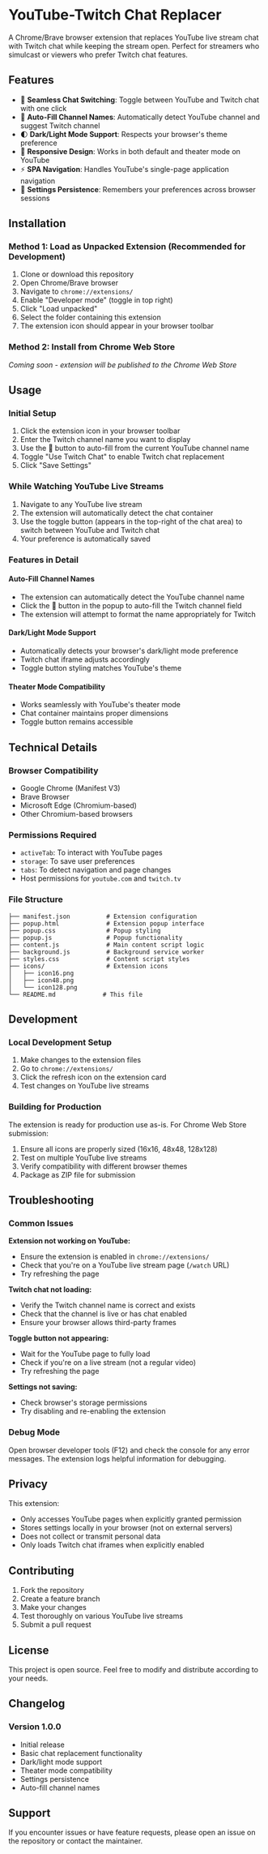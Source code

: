 # YouTube-Twitch Chat Replacer

A Chrome/Brave browser extension that replaces YouTube live stream chat with Twitch chat while keeping the stream open. Perfect for streamers who simulcast or viewers who prefer Twitch chat features.

## Features

- 🔄 **Seamless Chat Switching**: Toggle between YouTube and Twitch chat with one click
- 🎯 **Auto-Fill Channel Names**: Automatically detect YouTube channel and suggest Twitch channel
- 🌓 **Dark/Light Mode Support**: Respects your browser's theme preference
- 📱 **Responsive Design**: Works in both default and theater mode on YouTube
- ⚡ **SPA Navigation**: Handles YouTube's single-page application navigation
- 💾 **Settings Persistence**: Remembers your preferences across browser sessions

## Installation

### Method 1: Load as Unpacked Extension (Recommended for Development)

1. Clone or download this repository
2. Open Chrome/Brave browser
3. Navigate to `chrome://extensions/`
4. Enable "Developer mode" (toggle in top right)
5. Click "Load unpacked"
6. Select the folder containing this extension
7. The extension icon should appear in your browser toolbar

### Method 2: Install from Chrome Web Store

*Coming soon - extension will be published to the Chrome Web Store*

## Usage

### Initial Setup

1. Click the extension icon in your browser toolbar
2. Enter the Twitch channel name you want to display
3. Use the 🔄 button to auto-fill from the current YouTube channel name
4. Toggle "Use Twitch Chat" to enable Twitch chat replacement
5. Click "Save Settings"

### While Watching YouTube Live Streams

1. Navigate to any YouTube live stream
2. The extension will automatically detect the chat container
3. Use the toggle button (appears in the top-right of the chat area) to switch between YouTube and Twitch chat
4. Your preference is automatically saved

### Features in Detail

#### Auto-Fill Channel Names
- The extension can automatically detect the YouTube channel name
- Click the 🔄 button in the popup to auto-fill the Twitch channel field
- The extension will attempt to format the name appropriately for Twitch

#### Dark/Light Mode Support
- Automatically detects your browser's dark/light mode preference
- Twitch chat iframe adjusts accordingly
- Toggle button styling matches YouTube's theme

#### Theater Mode Compatibility
- Works seamlessly with YouTube's theater mode
- Chat container maintains proper dimensions
- Toggle button remains accessible

## Technical Details

### Browser Compatibility
- Google Chrome (Manifest V3)
- Brave Browser
- Microsoft Edge (Chromium-based)
- Other Chromium-based browsers

### Permissions Required
- `activeTab`: To interact with YouTube pages
- `storage`: To save user preferences
- `tabs`: To detect navigation and page changes
- Host permissions for `youtube.com` and `twitch.tv`

### File Structure
```
├── manifest.json          # Extension configuration
├── popup.html             # Extension popup interface
├── popup.css              # Popup styling
├── popup.js               # Popup functionality
├── content.js             # Main content script logic
├── background.js          # Background service worker
├── styles.css             # Content script styles
├── icons/                 # Extension icons
│   ├── icon16.png
│   ├── icon48.png
│   └── icon128.png
└── README.md             # This file
```

## Development

### Local Development Setup

1. Make changes to the extension files
2. Go to `chrome://extensions/`
3. Click the refresh icon on the extension card
4. Test changes on YouTube live streams

### Building for Production

The extension is ready for production use as-is. For Chrome Web Store submission:

1. Ensure all icons are properly sized (16x16, 48x48, 128x128)
2. Test on multiple YouTube live streams
3. Verify compatibility with different browser themes
4. Package as ZIP file for submission

## Troubleshooting

### Common Issues

**Extension not working on YouTube:**
- Ensure the extension is enabled in `chrome://extensions/`
- Check that you're on a YouTube live stream page (`/watch` URL)
- Try refreshing the page

**Twitch chat not loading:**
- Verify the Twitch channel name is correct and exists
- Check that the channel is live or has chat enabled
- Ensure your browser allows third-party frames

**Toggle button not appearing:**
- Wait for the YouTube page to fully load
- Check if you're on a live stream (not a regular video)
- Try refreshing the page

**Settings not saving:**
- Check browser's storage permissions
- Try disabling and re-enabling the extension

### Debug Mode

Open browser developer tools (F12) and check the console for any error messages. The extension logs helpful information for debugging.

## Privacy

This extension:
- Only accesses YouTube pages when explicitly granted permission
- Stores settings locally in your browser (not on external servers)
- Does not collect or transmit personal data
- Only loads Twitch chat iframes when explicitly enabled

## Contributing

1. Fork the repository
2. Create a feature branch
3. Make your changes
4. Test thoroughly on various YouTube live streams
5. Submit a pull request

## License

This project is open source. Feel free to modify and distribute according to your needs.

## Changelog

### Version 1.0.0
- Initial release
- Basic chat replacement functionality
- Dark/light mode support
- Theater mode compatibility
- Settings persistence
- Auto-fill channel names

## Support

If you encounter issues or have feature requests, please open an issue on the repository or contact the maintainer.
